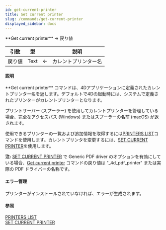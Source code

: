 ```yaml
---
id: get-current-printer
title: Get current printer
slug: /commands/get-current-printer
displayed_sidebar: docs
---
```


<!--REF #_command_.Get current printer.Syntax-->**Get current printer**  -> 戻り値<!-- END REF-->
<!--REF #_command_.Get current printer.Params-->
| 引数 | 型 |  | 説明 |
| --- | --- | --- | --- |
| 戻り値 | Text | &larr; | カレントプリンター名 |

<!-- END REF-->

#### 説明 

<!--REF #_command_.Get current printer.Summary-->**Get current printer** コマンドは、4Dアプリケーションに定義されたカレントプリンター名を返します。<!-- END REF-->デフォルトで4Dの起動時には、システムで定義されたプリンターがカレントプリンターとなります。

プリントサーバー (スプーラー) を使用してカレントプリンターを管理している場合、完全なアクセスパス (Windows) またはスプーラーの名前 (macOS) が返されます。

使用できるプリンターの一覧および追加情報を取得するには[PRINTERS LIST](printers-list.md)コマンドを使用します。カレントプリンタを変更するには、[SET CURRENT PRINTER](set-current-printer.md)を使用します。

**注:** [SET CURRENT PRINTER](set-current-printer.md) で Generic PDF driver のオプションを有効にしている場合、[Get current printer](get-current-printer.md) コマンドの戻り値は "\_4d\_pdf\_printer" または実際の PDF ドライバーの名称です。

#### エラー管理 

プリンターがインストールされていなければ、エラーが生成されます。

#### 参照 

[PRINTERS LIST](printers-list.md)  
[SET CURRENT PRINTER](set-current-printer.md)  